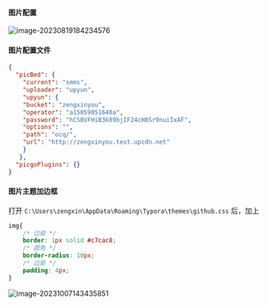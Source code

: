 #### 图片配置

 ![image-20230819184234576](http://zengxinyou.test.upcdn.net/ocq/image-20230819184234576.png)



#### 图片配置文件

```json
{
  "picBed": {
    "current": "smms",
    "uploader": "upyun",
    "upyun": {
    "bucket": "zengxinyou",
    "operator": "a15059051640a",
    "password": "hCSBVFHiB3k89bjIF24cH8Sr9nuiIxAF",
    "options": "", 
    "path": "ocq/",
    "url": "http://zengxinyou.test.upcdn.net"
    }
   },
  "picgoPlugins": {}
}
```



#### 图片主题加边框

打开 `C:\Users\zengxin\AppData\Roaming\Typora\themes\github.css` 后，加上

``` css
img{
    /* 边框 */
    border: 1px solid #c7cac8;
    /* 圆角 */
    border-radius: 10px;
    /* 边距 */
    padding: 4px;
}
```

![image-20231007143435851](http://zengxinyou.test.upcdn.net/ocq/image-20231007143435851.png)


